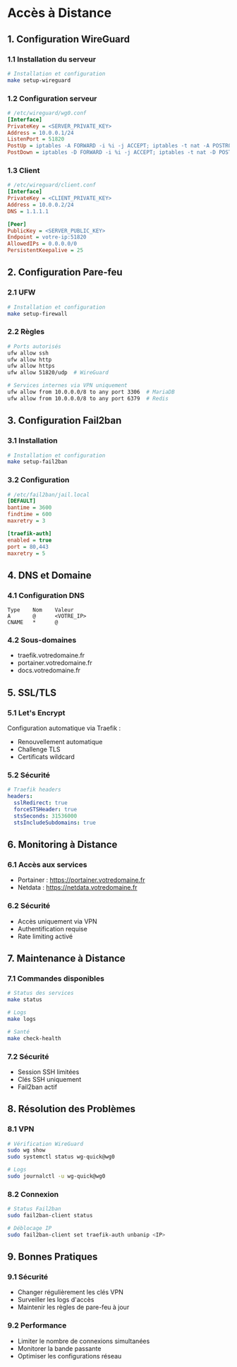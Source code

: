 # Accès à Distance

## 1. Configuration WireGuard

### 1.1 Installation du serveur
```bash
# Installation et configuration
make setup-wireguard
```

### 1.2 Configuration serveur
```ini
# /etc/wireguard/wg0.conf
[Interface]
PrivateKey = <SERVER_PRIVATE_KEY>
Address = 10.0.0.1/24
ListenPort = 51820
PostUp = iptables -A FORWARD -i %i -j ACCEPT; iptables -t nat -A POSTROUTING -o eth0 -j MASQUERADE
PostDown = iptables -D FORWARD -i %i -j ACCEPT; iptables -t nat -D POSTROUTING -o eth0 -j MASQUERADE
```

### 1.3 Client
```ini
# /etc/wireguard/client.conf
[Interface]
PrivateKey = <CLIENT_PRIVATE_KEY>
Address = 10.0.0.2/24
DNS = 1.1.1.1

[Peer]
PublicKey = <SERVER_PUBLIC_KEY>
Endpoint = votre-ip:51820
AllowedIPs = 0.0.0.0/0
PersistentKeepalive = 25
```

## 2. Configuration Pare-feu

### 2.1 UFW
```bash
# Installation et configuration
make setup-firewall
```

### 2.2 Règles
```bash
# Ports autorisés
ufw allow ssh
ufw allow http
ufw allow https
ufw allow 51820/udp  # WireGuard

# Services internes via VPN uniquement
ufw allow from 10.0.0.0/8 to any port 3306  # MariaDB
ufw allow from 10.0.0.0/8 to any port 6379  # Redis
```

## 3. Configuration Fail2ban

### 3.1 Installation
```bash
# Installation et configuration
make setup-fail2ban
```

### 3.2 Configuration
```ini
# /etc/fail2ban/jail.local
[DEFAULT]
bantime = 3600
findtime = 600
maxretry = 3

[traefik-auth]
enabled = true
port = 80,443
maxretry = 5
```

## 4. DNS et Domaine

### 4.1 Configuration DNS
```text
Type    Nom    Valeur
A       @      <VOTRE_IP>
CNAME   *      @
```

### 4.2 Sous-domaines
- traefik.votredomaine.fr
- portainer.votredomaine.fr
- docs.votredomaine.fr

## 5. SSL/TLS

### 5.1 Let's Encrypt
Configuration automatique via Traefik :
- Renouvellement automatique
- Challenge TLS
- Certificats wildcard

### 5.2 Sécurité
```yaml
# Traefik headers
headers:
  sslRedirect: true
  forceSTSHeader: true
  stsSeconds: 31536000
  stsIncludeSubdomains: true
```

## 6. Monitoring à Distance

### 6.1 Accès aux services
- Portainer : https://portainer.votredomaine.fr
- Netdata : https://netdata.votredomaine.fr

### 6.2 Sécurité
- Accès uniquement via VPN
- Authentification requise
- Rate limiting activé

## 7. Maintenance à Distance

### 7.1 Commandes disponibles
```bash
# Status des services
make status

# Logs
make logs

# Santé
make check-health
```

### 7.2 Sécurité
- Session SSH limitées
- Clés SSH uniquement
- Fail2ban actif

## 8. Résolution des Problèmes

### 8.1 VPN
```bash
# Vérification WireGuard
sudo wg show
sudo systemctl status wg-quick@wg0

# Logs
sudo journalctl -u wg-quick@wg0
```

### 8.2 Connexion
```bash
# Status Fail2ban
sudo fail2ban-client status

# Déblocage IP
sudo fail2ban-client set traefik-auth unbanip <IP>
```

## 9. Bonnes Pratiques

### 9.1 Sécurité
- Changer régulièrement les clés VPN
- Surveiller les logs d'accès
- Maintenir les règles de pare-feu à jour

### 9.2 Performance
- Limiter le nombre de connexions simultanées
- Monitorer la bande passante
- Optimiser les configurations réseau